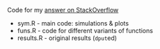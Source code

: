 Code for my [answer on StackOverflow](http://stackoverflow.com/a/2970284/168747)

* sym.R - main code: simulations & plots
* funs.R - code for different variants of functions
* results.R - original results (`dput`ed)
